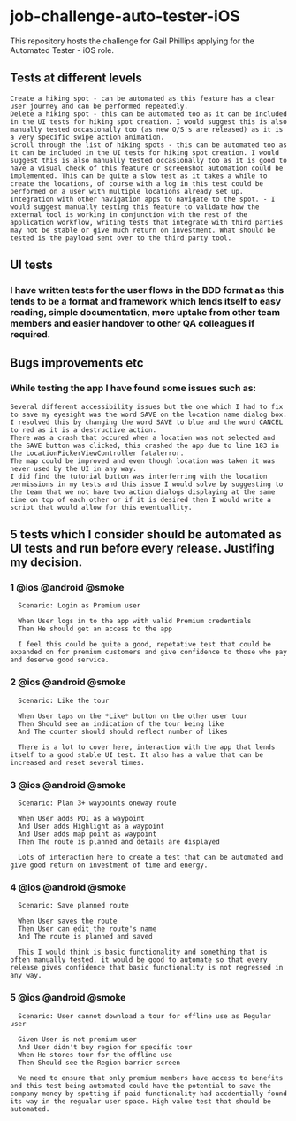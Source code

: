 # job-challenge-auto-tester-iOS

This repository hosts the challenge for Gail Phillips applying for the Automated Tester - iOS role.  

## Tests at different levels 

    Create a hiking spot - can be automated as this feature has a clear user journey and can be performed repeatedly. 
    Delete a hiking spot - this can be automated too as it can be included in the UI tests for hiking spot creation. I would suggest this is also manually tested occasionally too (as new O/S's are released) as it is a very specific swipe action animation. 
    Scroll through the list of hiking spots - this can be automated too as it can be included in the UI tests for hiking spot creation. I would suggest this is also manually tested occasionally too as it is good to have a visual check of this feature or screenshot automation could be implemented. This can be quite a slow test as it takes a while to create the locations, of course with a log in this test could be performed on a user with multiple locations already set up. 
    Integration with other navigation apps to navigate to the spot. - I would suggest manually testing this feature to validate how the external tool is working in conjunction with the rest of the application workflow, writing tests that integrate with third parties may not be stable or give much return on investment. What should be tested is the payload sent over to the third party tool. 
  

## UI tests

### I have written tests for the user flows in the BDD format as this tends to be a format and framework which lends itself to easy reading, simple documentation, more uptake from other team members and easier handover to other QA colleagues if required.  


## Bugs improvements etc 

### While testing the app I have found some issues such as: 
    Several different accessibility issues but the one which I had to fix to save my eyesight was the word SAVE on the location name dialog box. I resolved this by changing the word SAVE to blue and the word CANCEL to red as it is a destructive action. 
    There was a crash that occured when a location was not selected and the SAVE button was clicked, this crashed the app due to line 183 in the LocationPickerViewController fatalerror.
    The map could be improved and even though location was taken it was never used by the UI in any way. 
    I did find the tutorial button was interferring with the location permissions in my tests and this issue I would solve by suggesting to the team that we not have two action dialogs displaying at the same time on top of each other or if it is desired then I would write a script that would allow for this eventuallity. 

## 5 tests which I consider should be automated as UI tests and run before every release. Justifing my decision.

### 1 @ios @android @smoke
      Scenario: Login as Premium user

      When User logs in to the app with valid Premium credentials
      Then He should get an access to the app
      
      I feel this could be quite a good, repetative test that could be expanded on for premium customers and give confidence to those who pay and deserve good service. 

### 2 @ios @android @smoke
      Scenario: Like the tour

      When User taps on the *Like* button on the other user tour
      Then Should see an indication of the tour being like
      And The counter should should reflect number of likes
      
      There is a lot to cover here, interaction with the app that lends itself to a good stable UI test. It also has a value that can be increased and reset several times. 
      
### 3 @ios @android @smoke
      Scenario: Plan 3+ waypoints oneway route

      When User adds POI as a waypoint
      And User adds Highlight as a waypoint
      And User adds map point as waypoint
      Then The route is planned and details are displayed
      
      Lots of interaction here to create a test that can be automated and give good return on investment of time and energy. 
      
### 4 @ios @android @smoke
      Scenario: Save planned route

      When User saves the route
      Then User can edit the route's name
      And The route is planned and saved
      
      This I would think is basic functionality and something that is often manually tested, it would be good to automate so that every release gives confidence that basic functionality is not regressed in any way. 
      
### 5 @ios @android @smoke
      Scenario: User cannot download a tour for offline use as Regular user

      Given User is not premium user 
      And User didn't buy region for specific tour         
      When He stores tour for the offline use
      Then Should see the Region barrier screen
      
      We need to ensure that only premium members have access to benefits and this test being automated could have the potential to save the company money by spotting if paid functionality had accdentially found its way in the regualar user space. High value test that should be automated. 

